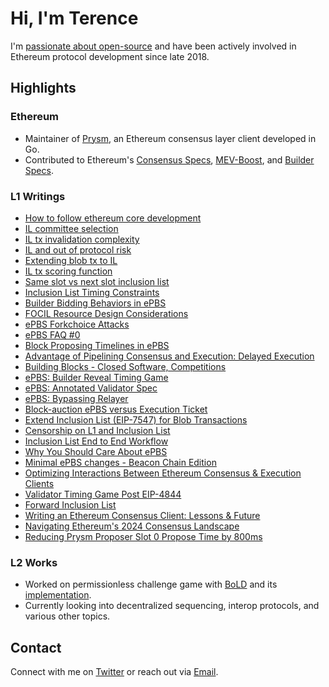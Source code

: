 # Hi, I'm Terence

I'm [passionate about open-source](https://github.com/terencechain) and have been actively involved in Ethereum protocol development since late 2018.

## Highlights

### Ethereum

- Maintainer of [Prysm](https://github.com/prysmaticlabs/prysm), an Ethereum consensus layer client developed in Go.
- Contributed to Ethereum's [Consensus Specs](https://github.com/ethereum/consensus-specs), [MEV-Boost](https://github.com/flashbots/mev-boost), and [Builder 
Specs](https://github.com/ethereum/builder-specs).

### L1 Writings

- [How to follow ethereum core development](https://hackmd.io/@ttsao/follow-core-dev)
- [IL committee selection](https://hackmd.io/@ttsao/il-committee-selection)
- [IL tx invalidation complexity](https://hackmd.io/@ttsao/tx-invalidation-complexity)
- [IL and out of protocol risk](https://hackmd.io/@ttsao/il-market-risks)
- [Extending blob tx to IL](https://hackmd.io/@ttsao/blob-focil)
- [IL tx scoring function](https://hackmd.io/@ttsao/il-tx-scoring)
- [Same slot vs next slot inclusion list](https://hackmd.io/@ttsao/same-vs-next-slot-il)
- [Inclusion List Timing Constraints](https://ethresear.ch/t/inclusion-list-timing-constraints/20198)
- [Builder Bidding Behaviors in ePBS](https://ethresear.ch/t/builder-bidding-behaviors-in-epbs/20129)
- [FOCIL Resource Design Considerations](https://ethresear.ch/t/focil-resource-design-considerations/20457)
- [ePBS Forkchoice Attacks](https://ethresear.ch/t/fork-choice-attacks-and-protections-in-epbs/19951)
- [ePBS FAQ #0](https://hackmd.io/@ttsao/epbs-faq0)
- [Block Proposing Timelines in ePBS](https://ethresear.ch/t/block-proposing-validating-timelines-for-1-mev-boost-2-epbs-and-3-epbs-with-mev-boost/19782)
- [Advantage of Pipelining Consensus and Execution: Delayed Execution](https://ethresear.ch/t/advantage-of-pipelining-consensus-and-execution-delayed-execution/19668)
- [Building Blocks - Closed Software, Competitions](https://hackmd.io/@ttsao/building-blks-competitions)
- [ePBS: Builder Reveal Timing Game](https://ethresear.ch/t/builder-reveal-timing-game-in-epbs/19424)
- [ePBS: Annotated Validator Spec](https://hackmd.io/@ttsao/epbs-annotated-validator)
- [ePBS: Bypassing Relayer](https://hackmd.io/@ttsao/bypassing-relayer)
- [Block-auction ePBS versus Execution Ticket](https://ethresear.ch/t/block-auction-epbs-versus-execution-ticket/19232)
- [Extend Inclusion List (EIP-7547) for Blob Transactions](https://hackmd.io/@ttsao/ryzAw9PRa)
- [Censorship on L1 and Inclusion List](https://hackmd.io/@ttsao/ByO9D-Uaa)
- [Inclusion List End to End Workflow](https://ethresear.ch/t/inclusion-list-eip-7547-end-to-end-workflow/18810)
- [Why You Should Care About ePBS](https://terencechain.substack.com/p/why-you-should-care-about-epbs)
- [Minimal ePBS changes - Beacon Chain Edition](https://ethresear.ch/t/minimal-epbs-beacon-chain-changes/18653)
- [Optimizing Interactions Between Ethereum Consensus & Execution Clients](https://substack.com/home/post/p-140705743?source=queue)
- [Validator Timing Game Post EIP-4844](https://ethresear.ch/t/validator-timing-game-post-eip4844/18129)
- [Forward Inclusion List](https://ethresear.ch/t/specing-out-forward-inclusion-list-w-dedicated-gas-limits/17115)
- [Writing an Ethereum Consensus Client: Lessons & Future](https://substack.com/home/post/p-139182302?source=queue)
- [Navigating Ethereum's 2024 Consensus Landscape](https://substack.com/home/post/p-137196839?source=queue)
- [Reducing Prysm Proposer Slot 0 Propose Time by 800ms](https://hackmd.io/lWq6jEVhThy72CnAkpTvig)

### L2 Works

- Worked on permissionless challenge game with [BoLD](https://github.com/OffchainLabs/bold/blob/main/docs/research-specs/BOLDChallengeProtocol.pdf) and its 
[implementation](https://github.com/OffchainLabs/bold).
- Currently looking into decentralized sequencing, interop protocols, and various other topics.

## Contact

Connect with me on [Twitter](https://twitter.com/terencechain) or reach out via [Email](mailto:ttsao@offchainlabs.com).

